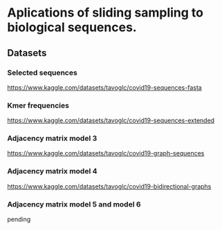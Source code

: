 # Aplications of sliding sampling to biological sequences.

## Datasets

### Selected sequences
https://www.kaggle.com/datasets/tavoglc/covid19-sequences-fasta

### Kmer frequencies 
https://www.kaggle.com/datasets/tavoglc/covid19-sequences-extended

### Adjacency matrix model 3 
https://www.kaggle.com/datasets/tavoglc/covid19-graph-sequences

### Adjacency matrix model 4
https://www.kaggle.com/datasets/tavoglc/covid19-bidirectional-graphs

### Adjacency matrix model 5 and model 6 
pending 
